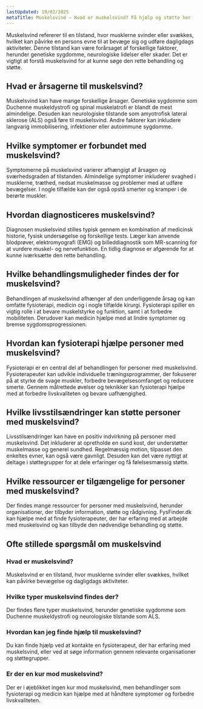 ```yaml
---
lastUpdated: 19/02/2025
metaTitle: Muskelsvind – Hvad er muskelsvind? Få hjælp og støtte her
---
```


Muskelsvind refererer til en tilstand, hvor musklerne svinder eller svækkes, hvilket kan påvirke en persons evne til at bevæge sig og udføre dagligdags aktiviteter. Denne tilstand kan være forårsaget af forskellige faktorer, herunder genetiske sygdomme, neurologiske lidelser eller skader. Det er vigtigt at forstå muskelsvind for at kunne søge den rette behandling og støtte.

## Hvad er årsagerne til muskelsvind?

Muskelsvind kan have mange forskellige årsager. Genetiske sygdomme som Duchenne muskeldystrofi og spinal muskelatrofi er blandt de mest almindelige. Desuden kan neurologiske tilstande som amyotrofisk lateral sklerose (ALS) også føre til muskelsvind. Andre faktorer kan inkludere langvarig immobilisering, infektioner eller autoimmune sygdomme.

## Hvilke symptomer er forbundet med muskelsvind?

Symptomerne på muskelsvind varierer afhængigt af årsagen og sværhedsgraden af tilstanden. Almindelige symptomer inkluderer svaghed i musklerne, træthed, nedsat muskelmasse og problemer med at udføre bevægelser. I nogle tilfælde kan der også opstå smerter og kramper i de berørte muskler.

## Hvordan diagnosticeres muskelsvind?

Diagnosen muskelsvind stilles typisk gennem en kombination af medicinsk historie, fysisk undersøgelse og forskellige tests. Læger kan anvende blodprøver, elektromyografi (EMG) og billeddiagnostik som MR-scanning for at vurdere muskel- og nervefunktion. En tidlig diagnose er afgørende for at kunne iværksætte den rette behandling.

## Hvilke behandlingsmuligheder findes der for muskelsvind?

Behandlingen af muskelsvind afhænger af den underliggende årsag og kan omfatte fysioterapi, medicin og i nogle tilfælde kirurgi. Fysioterapi spiller en vigtig rolle i at bevare muskelstyrke og funktion, samt i at forbedre mobiliteten. Derudover kan medicin hjælpe med at lindre symptomer og bremse sygdomsprogressionen.

## Hvordan kan fysioterapi hjælpe personer med muskelsvind?

Fysioterapi er en central del af behandlingen for personer med muskelsvind. Fysioterapeuter kan udvikle individuelle træningsprogrammer, der fokuserer på at styrke de svage muskler, forbedre bevægelsesomfanget og reducere smerte. Gennem målrettede øvelser og teknikker kan fysioterapi hjælpe med at forbedre livskvaliteten og bevare uafhængighed.

## Hvilke livsstilsændringer kan støtte personer med muskelsvind?

Livsstilsændringer kan have en positiv indvirkning på personer med muskelsvind. Det inkluderer at opretholde en sund kost, der understøtter muskelmasse og generel sundhed. Regelmæssig motion, tilpasset den enkeltes evner, kan også være gavnligt. Desuden kan det være nyttigt at deltage i støttegrupper for at dele erfaringer og få følelsesmæssig støtte.

## Hvilke ressourcer er tilgængelige for personer med muskelsvind?

Der findes mange ressourcer for personer med muskelsvind, herunder organisationer, der tilbyder information, støtte og rådgivning. FysFinder.dk kan hjælpe med at finde fysioterapeuter, der har erfaring med at arbejde med muskelsvind og kan tilbyde den nødvendige behandling og støtte.

## Ofte stillede spørgsmål om muskelsvind

### Hvad er muskelsvind?

Muskelsvind er en tilstand, hvor musklerne svinder eller svækkes, hvilket kan påvirke bevægelse og dagligdags aktiviteter.

### Hvilke typer muskelsvind findes der?

Der findes flere typer muskelsvind, herunder genetiske sygdomme som Duchenne muskeldystrofi og neurologiske tilstande som ALS.

### Hvordan kan jeg finde hjælp til muskelsvind?

Du kan finde hjælp ved at kontakte en fysioterapeut, der har erfaring med muskelsvind, eller ved at søge information gennem relevante organisationer og støttegrupper. 

### Er der en kur mod muskelsvind?

Der er i øjeblikket ingen kur mod muskelsvind, men behandlinger som fysioterapi og medicin kan hjælpe med at håndtere symptomer og forbedre livskvaliteten.
